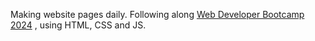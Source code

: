 Making website pages daily. Following along [Web Developer Bootcamp 2024](https://www.udemy.com/course/the-web-developer-bootcamp/?couponCode=KEEPLEARNING) , using HTML, CSS and JS.
